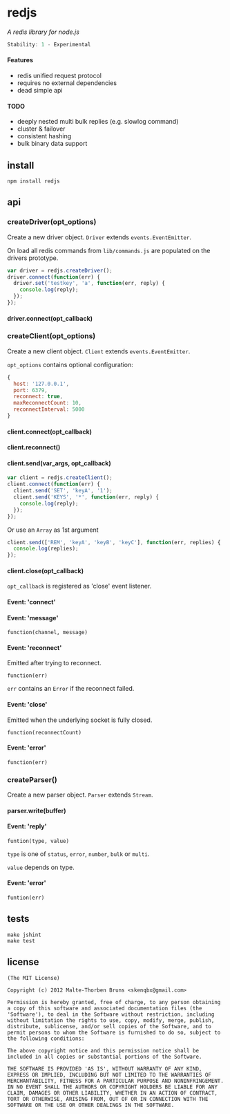 # redjs
_A redis library for node.js_

```js
Stability: 1 - Experimental
```

#### Features
 - redis unified request protocol
 - requires no external dependencies
 - dead simple api

#### TODO
 - deeply nested multi bulk replies (e.g. slowlog command)
 - cluster & failover
 - consistent hashing
 - bulk binary data support

## install
```
npm install redjs
```

## api
### createDriver(opt_options)
Create a new driver object. `Driver` extends `events.EventEmitter`.

On load all redis commands from `lib/commands.js` are populated on the drivers prototype.

```js
var driver = redjs.createDriver();
driver.connect(function(err) {
  driver.set('testkey', 'a', function(err, reply) {
    console.log(reply);
  });
});
```

#### driver.connect(opt_callback)

### createClient(opt_options)
Create a new client object. `Client` extends `events.EventEmitter`.

`opt_options` contains optional configuration:

```js
{
  host: '127.0.0.1',
  port: 6379,
  reconnect: true,
  maxReconnectCount: 10,
  reconnectInterval: 5000
}
```

#### client.connect(opt_callback)
#### client.reconnect()

#### client.send(var_args, opt_callback)
```js
var client = redjs.createClient();
client.connect(function(err) {
  client.send('SET', 'keyA', '1');
  client.send('KEYS', '*', function(err, reply) {
    console.log(reply);
  });
});
```
Or use an `Array` as 1st argument

```js
client.send(['REM', 'keyA', 'keyB', 'keyC'], function(err, replies) {
  console.log(replies);
});
```
#### client.close(opt_callback)
`opt_callback` is registered as 'close' event listener.

#### Event: 'connect'
#### Event: 'message'
`function(channel, message)`

#### Event: 'reconnect'
Emitted after trying to reconnect.

`function(err)`

`err` contains an `Error` if the reconnect failed.

#### Event: 'close'
Emitted when the underlying socket is fully closed.

`function(reconnectCount)`

#### Event: 'error'
`function(err)`

### createParser()
Create a new parser object. `Parser` extends `Stream`.

#### parser.write(buffer)

#### Event: 'reply'
`funtion(type, value)`

`type` is one of `status`, `error`, `number`, `bulk` or `multi`.

`value` depends on type.

#### Event: 'error'
`funtion(err)`

## tests
```
make jshint
make test
```

## license
```
(The MIT License)

Copyright (c) 2012 Malte-Thorben Bruns <skenqbx@gmail.com>

Permission is hereby granted, free of charge, to any person obtaining
a copy of this software and associated documentation files (the
'Software'), to deal in the Software without restriction, including
without limitation the rights to use, copy, modify, merge, publish,
distribute, sublicense, and/or sell copies of the Software, and to
permit persons to whom the Software is furnished to do so, subject to
the following conditions:

The above copyright notice and this permission notice shall be
included in all copies or substantial portions of the Software.

THE SOFTWARE IS PROVIDED 'AS IS', WITHOUT WARRANTY OF ANY KIND,
EXPRESS OR IMPLIED, INCLUDING BUT NOT LIMITED TO THE WARRANTIES OF
MERCHANTABILITY, FITNESS FOR A PARTICULAR PURPOSE AND NONINFRINGEMENT.
IN NO EVENT SHALL THE AUTHORS OR COPYRIGHT HOLDERS BE LIABLE FOR ANY
CLAIM, DAMAGES OR OTHER LIABILITY, WHETHER IN AN ACTION OF CONTRACT,
TORT OR OTHERWISE, ARISING FROM, OUT OF OR IN CONNECTION WITH THE
SOFTWARE OR THE USE OR OTHER DEALINGS IN THE SOFTWARE.
```
